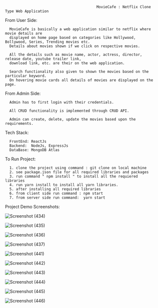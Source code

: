 
                                              MovieCafe : Netflix Clone Type Web Application
                                              
                                              
  
   From User Side: 
  
      MovieCafe is basically a web application similar to netflix where movie details are 
      displayed on home page based on categories like Hollywood, Bollywood, Series, Trending movies etc.
      Details about movies shown if we click on respective movies.

      All the details such as movie name, actor, actress, director, release date, youtube trailer link, 
      download link, etc. are their on the web application.

      Search functionality also given to shown the movies based on the particular keyword.
      On hovering movie cards all details of movies are displayed on the page.

  
   From Admin Side: 
  
      Admin has to first login with their credentials.

      All CRUD functionality is implemented through CRUD API.

      Admin can create, delete, update the movies based upon the requirements.


   Tech Stack:
  
      FrontEnd: ReactJs
      Backend:  NodeJs, ExpressJs
      DataBase: MongoDB Atlas

  
   To Run Project:
   
      1. clone the project using command : git clone on local machine
      2. see package.json file for all required libraries and packages
      3. run command " npm install " to install all the requiered libraries
      4. run yarn install to install all yarn libraries.
      5. after installing all required libraries
      6. from client side run command : npm start
      7. from server side run command:  yarn start
  
  
  
   Project Demo Screenshots: 
                                             
  
  ![Screenshot (434)](https://user-images.githubusercontent.com/65777075/189816492-9d9d43d2-ba9d-4f55-9fe1-9febe39d2811.png)

  ![Screenshot (435)](https://user-images.githubusercontent.com/65777075/189816575-37db11b8-b2cd-4f4f-8d39-301ee49de213.png)
  
  ![Screenshot (436)](https://user-images.githubusercontent.com/65777075/189816611-512e3a90-4e10-406f-b767-e19e0a325580.png)

  ![Screenshot (437)](https://user-images.githubusercontent.com/65777075/189816646-84f0e93e-4632-43cc-b44a-10f62e7d08cc.png)

  ![Screenshot (441)](https://user-images.githubusercontent.com/65777075/189816689-e65799d3-1c6b-4aab-9b85-1229d60fcaab.png)

  ![Screenshot (442)](https://user-images.githubusercontent.com/65777075/189816732-c1501d8b-dca9-495d-9317-2f8938a1e511.png)

  ![Screenshot (443)](https://user-images.githubusercontent.com/65777075/189816790-f041977d-28fc-4ddb-a857-f205af2043a1.png)

  ![Screenshot (444)](https://user-images.githubusercontent.com/65777075/189816822-5127e35d-9d71-441a-b61c-16e9d3e5790a.png)

  ![Screenshot (445)](https://user-images.githubusercontent.com/65777075/189816845-e465bfeb-7390-485d-b867-d1db43825bd0.png)
  
  ![Screenshot (446)](https://user-images.githubusercontent.com/65777075/189818999-abbb42d6-4086-4135-ab46-2367b17767fb.png)
  
  




  
  
